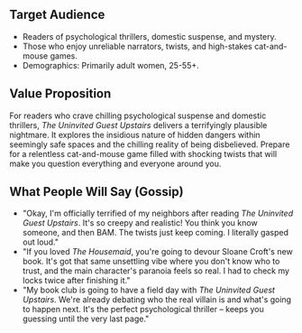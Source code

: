 ## Target Audience

*   Readers of psychological thrillers, domestic suspense, and mystery.
*   Those who enjoy unreliable narrators, twists, and high-stakes cat-and-mouse games.
*   Demographics: Primarily adult women, 25-55+.

## Value Proposition

For readers who crave chilling psychological suspense and domestic thrillers, *The Uninvited Guest Upstairs* delivers a terrifyingly plausible nightmare. It explores the insidious nature of hidden dangers within seemingly safe spaces and the chilling reality of being disbelieved. Prepare for a relentless cat-and-mouse game filled with shocking twists that will make you question everything and everyone around you.

## What People Will Say (Gossip)

*   "Okay, I'm officially terrified of my neighbors after reading *The Uninvited Guest Upstairs*. It's so creepy and realistic! You think you know someone, and then BAM. The twists just keep coming. I literally gasped out loud."
*   "If you loved *The Housemaid*, you're going to devour Sloane Croft's new book. It's got that same unsettling vibe where you don't know who to trust, and the main character's paranoia feels so real. I had to check my locks twice after finishing it."
*   "My book club is going to have a field day with *The Uninvited Guest Upstairs*. We're already debating who the real villain is and what's going to happen next. It's the perfect psychological thriller – keeps you guessing until the very last page."